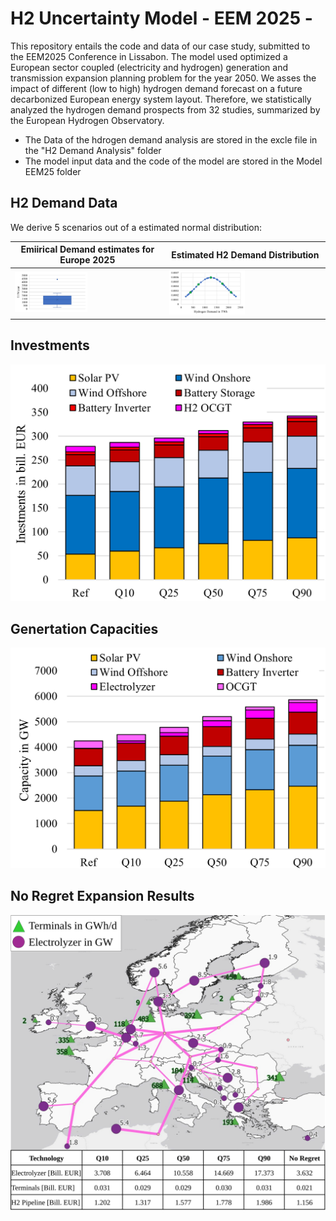# H2 Uncertainty Model - EEM 2025 -
This repository entails the code and data of our case study, submitted to the EEM2025 Conference in Lissabon.
The model used optimized a European sector coupled (electricity and hydrogen) generation and transmission expansion planning problem for the year 2050.
We asses the impact of different (low to high) hydrogen demand forecast on a future decarbonized European energy system layout.
Therefore, we statistically analyzed the hydrogen demand prospects from 32 studies, summarized by the European Hydrogen Observatory.

- The Data of the hdrogen demand analysis are stored in the excle file in the "H2 Demand Analysis" folder
- The model input data and the code of the model are stored in the Model EEM25 folder

## H2 Demand Data
We derive 5 scenarios out of a estimated normal distribution:

| Emiirical Demand estimates for Europe 2025           | Estimated H2 Demand Distribution                           |
| -----------------------------------------------------| ---------------------------------------------------------- |
| <img src="https://github.com/bernemax/H2_Demand_Uncertainty-EEM_2025-/blob/main/Pictures/Hydrogen%20Demand%20Distribution.png" width=50% height=50%>  |  <img src="https://github.com/bernemax/H2_Demand_Uncertainty-EEM_2025-/blob/main/Pictures/Approximated%20Hydrogen%20demand%20distribution.png" width=50% height=50%>|

## Investments

![](https://github.com/bernemax/H2_Demand_Uncertainty-EEM_2025-/blob/main/Pictures/Investments%20into%20electricity%20technologies.png)

## Genertation Capacities

![](https://github.com/bernemax/H2_Demand_Uncertainty-EEM_2025-/blob/main/Pictures/Generation_Capacity.png)

## No Regret Expansion Results 

![](https://github.com/bernemax/H2_Demand_Uncertainty-EEM_2025-/blob/main/Pictures/H2_Infrastructure_Map.svg)
